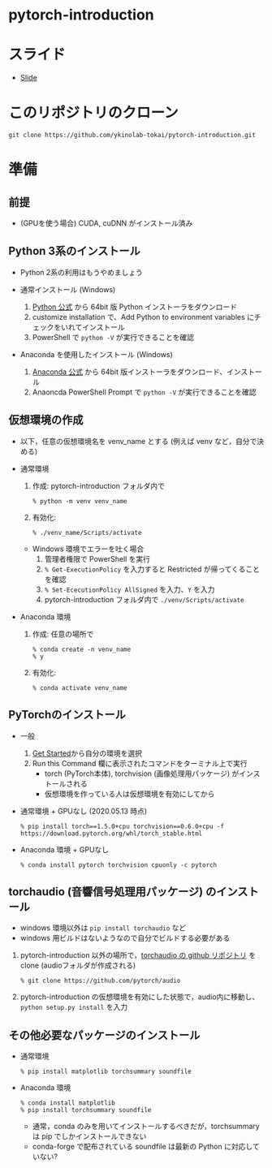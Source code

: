 # pytorch-introduction

# スライド
- [Slide](https://gitpitch.com/onolab-tmu/pytorch-introduction)

# このリポジトリのクローン
```
git clone https://github.com/ykinolab-tokai/pytorch-introduction.git
```

# 準備
## 前提
- (GPUを使う場合) CUDA, cuDNN がインストール済み

## Python 3系のインストール
- Python 2系の利用はもうやめましょう
- 通常インストール (Windows)
	1. [Python 公式](https://python.org) から 64bit 版 Python インストーラをダウンロード
	1. customize installation で、Add Python to environment variables にチェックをいれてインストール
	1. PowerShell で `python -V` が実行できることを確認

- Anaconda を使用したインストール (Windows)
	1. [Anaconda 公式](https://www.anaconda.com/download) から 64bit 版インストーラをダウンロード、インストール
	1. Anaoncda PowerShell Prompt で `python -V` が実行できることを確認

## 仮想環境の作成
- 以下，任意の仮想環境名を venv_name とする (例えば venv など，自分で決める)
- 通常環境
	1. 作成: pytorch-introduction フォルダ内で
		```
		% python -m venv venv_name
		```
	1. 有効化:
		```
		% ./venv_name/Scripts/activate
		```
	- Windows 環境でエラーを吐く場合
		1. 管理者権限で PowerShell を実行
		1. `% Get-ExecutionPolicy` を入力すると Restricted が帰ってくることを確認
		1. `% Set-EcecutionPolicy AllSigned` を入力、`Y` を入力
		1. pytorch-introduction フォルダ内で `./venv/Scripts/activate`

- Anaconda 環境
	1. 作成: 任意の場所で
		```
		% conda create -n venv_name
		% y
		```
	1. 有効化:
		```
		% conda activate venv_name
		```

## PyTorchのインストール
- 一般
	1. [Get Started](https://pytorch.org/get-started/locally/)から自分の環境を選択
	1. Run this Command 欄に表示されたコマンドをターミナル上で実行
		- torch (PyTorch本体), torchvision (画像処理用パッケージ) がインストールされる
		- 仮想環境を作っている人は仮想環境を有効にしてから

- 通常環境 + GPUなし (2020.05.13 時点)
	```
	% pip install torch==1.5.0+cpu torchvision==0.6.0+cpu -f https://download.pytorch.org/whl/torch_stable.html
	```

- Anaconda 環境 + GPUなし
	```
	% conda install pytorch torchvision cpuonly -c pytorch
	```


## torchaudio (音響信号処理用パッケージ) のインストール
- windows 環境以外は `pip install torchaudio` など
- windows 用ビルドはないようなので自分でビルドする必要がある
1. pytorch-introduction 以外の場所で，[torchaudio の github リポジトリ](https://github.com/pytorch/audio) を clone  (audioフォルダが作成される)
	```
	% git clone https://github.com/pytorch/audio
	```
1. pytorch-introduction の仮想環境を有効にした状態で，audio内に移動し、`python setup.py install` を入力

## その他必要なパッケージのインストール
- 通常環境
	```
	% pip install matplotlib torchsummary soundfile
	```

- Anaconda 環境
	```
	% conda install matplotlib
	% pip install torchsummary soundfile
	```
	- 通常，conda のみを用いてインストールするべきだが，torchsummary は pip でしかインストールできない
	- conda-forge で配布されている soundfile は最新の Python に対応していない?
